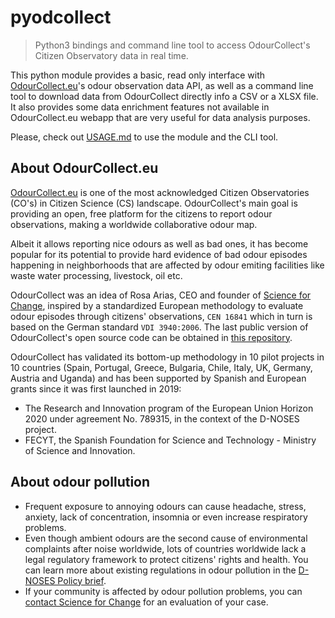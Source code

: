# pyodcollect
> Python3 bindings and command line tool to access OdourCollect's Citizen Observatory data in real time.

This python module provides a basic, read only interface with [OdourCollect.eu](https://odourcollect.eu)'s odour observation data API, as well as a command line tool to download data from OdourCollect directly info a CSV or a XLSX file.
It also provides some data enrichment features not available in OdourCollect.eu webapp that are very useful for data analysis purposes.

Please, check out [USAGE.md](https://github.com/ScienceForChange/pyodcollect/blob/main/USAGE.md) to use the module and the CLI tool.
 
## About OdourCollect.eu
[OdourCollect.eu](https://odourcollect.eu) is one of the most acknowledged Citizen Observatories (CO's) in Citizen Science (CS) landscape.
OdourCollect's main goal is providing an open, free platform for the citizens to report odour observations, making a worldwide collaborative odour map.

Albeit it allows reporting nice odours as well as bad ones, it has become popular for its potential to provide hard evidence of bad odour episodes 
happening in neighborhoods that are affected by odour emiting facilities like waste water processing, livestock, oil etc.

OdourCollect was an idea of Rosa Arias, CEO and founder of [Science for Change](https://scienceforchange.eu),  inspired by a standardized European methodology to evaluate odour episodes through citizens' observations, `CEN 16841` which in turn is based on the German standard `VDI 3940:2006`. 
The last public version of OdourCollect's open source code can be obtained in [this repository](https://github.com/ScienceForChange/odourcollect.eu).    

OdourCollect has validated its bottom-up methodology in 10 pilot projects in 10 countries (Spain, Portugal, Greece, Bulgaria, Chile, Italy, UK, Germany, Austria and Uganda) and has been supported by Spanish and European grants since it was first launched in 2019:
  - The Research and Innovation program of the European Union Horizon 2020 under agreement No. 789315, in the context of the D-NOSES project.
  - FECYT, the Spanish Foundation for Science and Technology - Ministry of Science and Innovation. 
## About odour pollution
- Frequent exposure to annoying odours can cause headache, stress, anxiety, lack of concentration, insomnia or even increase respiratory problems. 
- Even though ambient odours are the second cause of environmental complaints after noise worldwide, lots of countries worldwide lack a legal regulatory framework to protect citizens' rights and health.
You can learn more about existing regulations in odour pollution in the [D-NOSES Policy brief](https://dnoses.eu/policy-brief).
- If your community is affected by odour pollution problems, you can [contact Science for Change](mailto://hello@scienceforchange.eu) for an evaluation of your case.